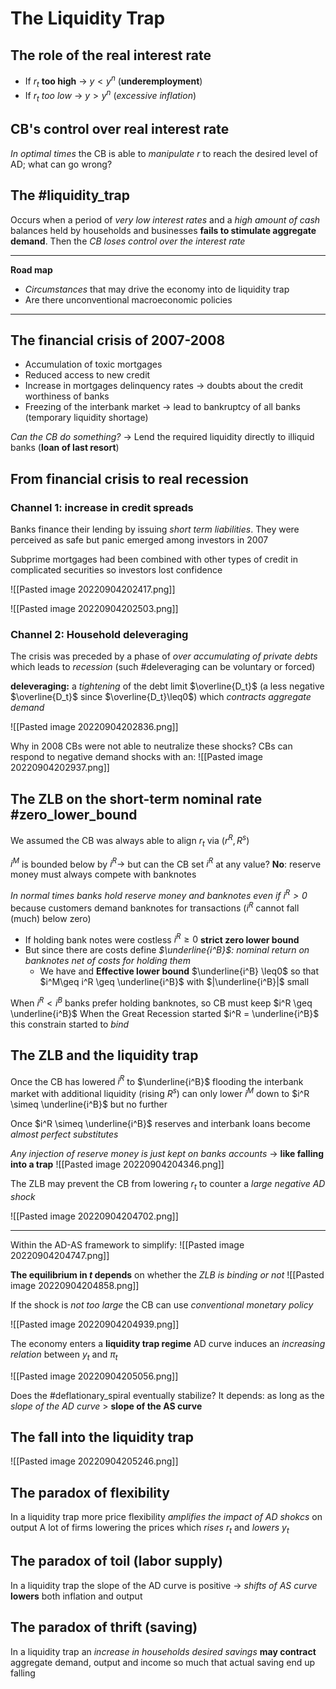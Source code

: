 # The Liquidity Trap
## The role of the real interest rate

- If $r_t$ **too high** $\rightarrow$ $y<y^n$ (**underemployment**)
- If $r_t$ *too low* $\rightarrow$ $y>y^n$ (*excessive inflation*)

## CB's control over real interest rate
*In optimal times* the CB is able to *manipulate $r$* to reach the desired level of AD; what can go wrong?

## The #liquidity_trap
Occurs when a period of *very low interest rates* and a *high amount of cash* balances held by households and businesses **fails to stimulate aggregate demand**. Then the *CB loses control over the interest rate*

---
**Road map**
- *Circumstances* that may drive the economy into de liquidity trap
- Are there unconventional macroeconomic policies

---

## The financial crisis of 2007-2008

- Accumulation of toxic mortgages
- Reduced access to new credit
- Increase in mortgages delinquency rates $\rightarrow$ doubts about the credit worthiness of banks
- Freezing of the interbank market $\rightarrow$ lead to bankruptcy of all banks (temporary liquidity shortage)

*Can the CB do something?* $\rightarrow$ Lend the required liquidity directly to illiquid banks (**loan of last resort**)

## From financial crisis to real recession

### Channel 1: increase in credit spreads
Banks finance their lending by issuing *short term liabilities*. They were perceived as safe but panic emerged among investors in 2007

Subprime mortgages had been combined with other types of credit in complicated securities so investors lost confidence

![[Pasted image 20220904202417.png]]

![[Pasted image 20220904202503.png]]

### Channel 2: Household deleveraging
The crisis was preceded by a phase of *over accumulating of private debts* which leads to *recession* (such #deleveraging can be voluntary or forced)

**deleveraging:** a *tightening* of the debt limit $\overline{D_t}$  (a less negative $\overline{D_t}$ since $\overline{D_t}\leq0$) which *contracts aggregate demand*

![[Pasted image 20220904202836.png]]

Why in 2008 CBs were not able to neutralize these shocks? CBs can respond to negative demand shocks with an:
![[Pasted image 20220904202937.png]]


## The ZLB on the short-term nominal rate #zero_lower_bound

We assumed the CB was always able to align $r_t$ via ($r^R, R^s$)

$i^M$ is bounded below by $i^R\rightarrow$ but can the CB set $i^R$ at any value? **No**: reserve money must always compete with banknotes

*In normal times banks hold reserve money and banknotes even if $i^R>0$* because customers demand banknotes for transactions ($i^R$ cannot fall (much) below zero)
- If holding bank notes were costless $i^R\geq0$ **strict zero lower bound**
-  But since there are costs define *$\underline{i^B}$: nominal return on banknotes net of costs for holding them*
	- We have and **Effective lower bound** $\underline{i^B} \leq0$ so that $i^M\geq i^R \geq \underline{i^B}$ with $|\underline{i^B}|$ small

When $i^R < i^B$ banks prefer holding banknotes, so CB must keep $i^R \geq \underline{i^B}$ 
When the Great Recession started $i^R = \underline{i^B}$ this constrain started to *bind*

## The ZLB and the liquidity trap
Once the CB has lowered $i^R$ to $\underline{i^B}$ flooding the interbank market with additional liquidity (rising $R^s$) can only lower $i^M$ down to $i^R \simeq \underline{i^B}$ but no further

Once $i^R \simeq \underline{i^B}$ reserves and interbank loans become *almost perfect substitutes*

*Any injection of reserve money is just kept on banks accounts* $\rightarrow$ **like falling into a trap**
![[Pasted image 20220904204346.png]]

The ZLB may prevent the CB from lowering $r_t$ to counter a *large negative AD shock*

![[Pasted image 20220904204702.png]]

---
Within the AD-AS framework to simplify:
![[Pasted image 20220904204747.png]]

**The equilibrium in $t$ depends** on whether the *ZLB is binding or not*
![[Pasted image 20220904204858.png]]

If the shock is *not too large* the CB can use *conventional monetary policy*

![[Pasted image 20220904204939.png]]

The economy enters a **liquidity trap regime**
AD curve induces an *increasing relation* between $y_t$ and $\pi_t$ 

![[Pasted image 20220904205056.png]]

Does the #deflationary_spiral eventually stabilize? It depends: as long as the *slope of the AD curve* $>$ **slope of the AS curve**

## The fall into the liquidity trap
![[Pasted image 20220904205246.png]]

## The paradox of flexibility
In a liquidity trap more price flexibility *amplifies the impact of AD shokcs* on output
A lot of firms lowering the prices which *rises $r_t$* and *lowers* $y_t$

## The paradox of toil (labor supply)
In a liquidity trap the slope of the AD curve is positive $\rightarrow$ *shifts of AS curve* **lowers** both inflation and output

## The paradox of thrift (saving)
In a liquidity trap an *increase in households desired savings* **may contract** aggregate demand, output and income so much that actual saving end up falling